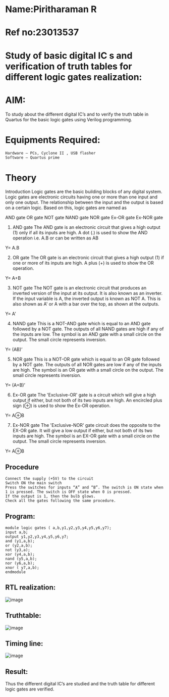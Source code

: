 # Name:Piritharaman R
# Ref no:23013537

# Study of basic digital IC s and verification of truth tables for different logic gates realization:
#  AIM:
To study about the different digital IC’s and to verify the truth table in Quartus for the basic logic gates using Verilog programming.

# Equipments Required:
```
Hardware – PCs, Cyclone II , USB flasher
Software – Quartus prime
```
# Theory
Introduction
Logic gates are the basic building blocks of any digital system. Logic gates are electronic circuits having one or more than one input and only one output. The relationship between the input and the output is based on a certain logic. Based on this, logic gates are named as

AND gate
OR gate
NOT gate
NAND gate
NOR gate
Ex-OR gate
Ex-NOR gate
1) AND gate
The AND gate is an electronic circuit that gives a high output (1) only if all its inputs are high. A dot (.) is used to show the AND operation i.e. A.B or can be written as AB

Y= A.B

2) OR gate
The OR gate is an electronic circuit that gives a high output (1) if one or more of its inputs are high. A plus (+) is used to show the OR operation.

Y= A+B

3) NOT gate
The NOT gate is an electronic circuit that produces an inverted version of the input at its output. It is also known as an inverter. If the input variable is A, the inverted output is known as NOT A. This is also shown as A' or A with a bar over the top, as shown at the outputs.

Y= A'

4) NAND gate
This is a NOT-AND gate which is equal to an AND gate followed by a NOT gate. The outputs of all NAND gates are high if any of the inputs are low. The symbol is an AND gate with a small circle on the output. The small circle represents inversion.

Y= (AB)’

5) NOR gate
This is a NOT-OR gate which is equal to an OR gate followed by a NOT gate. The outputs of all NOR gates are low if any of the inputs are high. The symbol is an OR gate with a small circle on the output. The small circle represents inversion.

Y= (A+B)’

6) Ex-OR gate
The 'Exclusive-OR' gate is a circuit which will give a high output if either, but not both of its two inputs are high. An encircled plus sign (⊕) is used to show the Ex-OR operation.

Y= A⊕B

7) Ex-NOR gate
The 'Exclusive-NOR' gate circuit does the opposite to the EX-OR gate. It will give a low output if either, but not both of its two inputs are high. The symbol is an EX-OR gate with a small circle on the output. The small circle represents inversion.

Y= A⊕B

## Procedure
```
Connect the supply (+5V) to the circuit
Switch ON the main switch
Press the switches for inputs “A” and “B”. The switch is ON state when 1 is pressed. The switch is OFF state when 0 is pressed.
If the output is 1, then the bulb glows.
Check all the gates following the same procedure.
```
## Program:
```
module logic gates ( a,b,y1,y2,y3,y4,y5,y6,y7);
input a,b;
output y1,y2,y3,y4,y5,y6,y7;
and (y1,a,b);
or (y2,a,b);
not (y3,a);
xor (y4,a,b);
nand (y5,a,b);
nor (y6,a,b);
xnor ( y7,a,b);
endmodule
```
## RTL realization:
![image](https://github.com/ramanpiritha/Study-of-basic-digital-IC-s-and-verification-of-truth-tables-for-different-logic-gates-realization-/assets/147084116/2878d65d-c68f-4912-b98a-2fac434acc49)

## Truthtable:
![image](https://github.com/ramanpiritha/Study-of-basic-digital-IC-s-and-verification-of-truth-tables-for-different-logic-gates-realization-/assets/147084116/04f0b19b-531d-435d-81fb-91a0912b2789)

## Timing line:
![image](https://github.com/ramanpiritha/Study-of-basic-digital-IC-s-and-verification-of-truth-tables-for-different-logic-gates-realization-/assets/147084116/7fd63cd0-19f1-46fe-96ec-4f56b548fc6a)


## Result:
Thus the different digital IC’s are studied and the truth table for different logic gates are verified.

